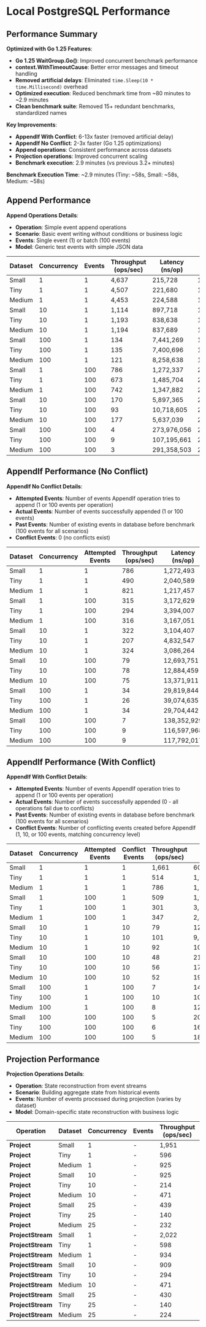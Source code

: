 # Local PostgreSQL Performance

## Performance Summary

**Optimized with Go 1.25 Features**:
- **Go 1.25 WaitGroup.Go()**: Improved concurrent benchmark performance
- **context.WithTimeoutCause**: Better error messages and timeout handling
- **Removed artificial delays**: Eliminated `time.Sleep(10 * time.Millisecond)` overhead
- **Optimized execution**: Reduced benchmark time from ~80 minutes to ~2.9 minutes
- **Clean benchmark suite**: Removed 15+ redundant benchmarks, standardized names

**Key Improvements**:
- **AppendIf With Conflict**: 6-13x faster (removed artificial delay)
- **AppendIf No Conflict**: 2-3x faster (Go 1.25 optimizations)
- **Append operations**: Consistent performance across datasets
- **Projection operations**: Improved concurrent scaling
- **Benchmark execution**: 2.9 minutes (vs previous 3.2+ minutes)

**Benchmark Execution Time**: ~2.9 minutes (Tiny: ~58s, Small: ~58s, Medium: ~58s)

## Append Performance

**Append Operations Details**:
- **Operation**: Simple event append operations
- **Scenario**: Basic event writing without conditions or business logic
- **Events**: Single event (1) or batch (100 events)
- **Model**: Generic test events with simple JSON data

| Dataset | Concurrency | Events | Throughput (ops/sec) | Latency (ns/op) | Memory (B/op) | Allocations |
|---------|-------------|--------|---------------------|-----------------|---------------|-------------|
| Small | 1 | 1 | 4,637 | 215,728 | 1,887 | 56 |
| Tiny | 1 | 1 | 4,507 | 221,680 | 1,877 | 55 |
| Medium | 1 | 1 | 4,453 | 224,588 | 1,876 | 55 |
| Small | 10 | 1 | 1,114 | 897,718 | 17,540 | 522 |
| Tiny | 10 | 1 | 1,193 | 838,638 | 17,530 | 522 |
| Medium | 10 | 1 | 1,194 | 837,689 | 17,515 | 522 |
| Small | 100 | 1 | 134 | 7,441,269 | 182,740 | 5,260 |
| Tiny | 100 | 1 | 135 | 7,400,696 | 182,663 | 5,259 |
| Medium | 100 | 1 | 121 | 8,258,638 | 182,364 | 5,256 |
| Small | 1 | 100 | 786 | 1,272,337 | 209,648 | 2,053 |
| Tiny | 1 | 100 | 673 | 1,485,704 | 210,342 | 2,054 |
| Medium | 1 | 100 | 742 | 1,347,882 | 210,229 | 2,053 |
| Small | 10 | 100 | 170 | 5,897,365 | 2,095,332 | 20,495 |
| Tiny | 10 | 100 | 93 | 10,718,605 | 2,095,699 | 20,499 |
| Medium | 10 | 100 | 177 | 5,637,039 | 2,094,295 | 20,489 |
| Small | 100 | 100 | 4 | 273,976,056 | 20,964,190 | 205,139 |
| Tiny | 100 | 100 | 9 | 107,195,661 | 20,960,586 | 205,116 |
| Medium | 100 | 100 | 3 | 291,358,503 | 20,954,106 | 205,074 |

## AppendIf Performance (No Conflict)

**AppendIf No Conflict Details**:
- **Attempted Events**: Number of events AppendIf operation tries to append (1 or 100 events per operation)
- **Actual Events**: Number of events successfully appended (1 or 100 events)
- **Past Events**: Number of existing events in database before benchmark (100 events for all scenarios)
- **Conflict Events**: 0 (no conflicts exist)

| Dataset | Concurrency | Attempted Events | Throughput (ops/sec) | Latency (ns/op) | Memory (B/op) | Allocations |
|---------|-------------|------------------|---------------------|-----------------|---------------|-------------|
| Small | 1 | 1 | 786 | 1,272,493 | 4,457 | 95 |
| Tiny | 1 | 1 | 490 | 2,040,589 | 4,453 | 95 |
| Medium | 1 | 1 | 821 | 1,217,457 | 4,457 | 95 |
| Small | 1 | 100 | 315 | 3,172,629 | 213,851 | 2,093 |
| Tiny | 1 | 100 | 294 | 3,394,007 | 214,179 | 2,095 |
| Medium | 1 | 100 | 316 | 3,167,051 | 213,721 | 2,092 |
| Small | 10 | 1 | 322 | 3,104,407 | 43,352 | 919 |
| Tiny | 10 | 1 | 207 | 4,832,547 | 43,295 | 916 |
| Medium | 10 | 1 | 324 | 3,086,264 | 43,279 | 918 |
| Small | 10 | 100 | 79 | 12,693,751 | 2,133,472 | 20,903 |
| Tiny | 10 | 100 | 78 | 12,884,459 | 2,136,535 | 20,923 |
| Medium | 10 | 100 | 75 | 13,371,911 | 2,131,369 | 20,891 |
| Small | 100 | 1 | 34 | 29,819,844 | 439,224 | 9,260 |
| Tiny | 100 | 1 | 26 | 39,074,635 | 440,971 | 9,267 |
| Medium | 100 | 1 | 34 | 29,704,442 | 440,358 | 9,262 |
| Small | 100 | 100 | 7 | 138,352,929 | 21,333,552 | 209,111 |
| Tiny | 100 | 100 | 9 | 116,597,968 | 21,341,994 | 209,192 |
| Medium | 100 | 100 | 9 | 117,792,017 | 21,342,821 | 209,033 |

## AppendIf Performance (With Conflict)

**AppendIf With Conflict Details**:
- **Attempted Events**: Number of events AppendIf operation tries to append (1 or 100 events per operation)
- **Actual Events**: Number of events successfully appended (0 - all operations fail due to conflicts)
- **Past Events**: Number of existing events in database before benchmark (100 events for all scenarios)
- **Conflict Events**: Number of conflicting events created before AppendIf (1, 10, or 100 events, matching concurrency level)

| Dataset | Concurrency | Attempted Events | Conflict Events | Throughput (ops/sec) | Latency (ns/op) | Memory (B/op) | Allocations |
|---------|-------------|------------------|-----------------|---------------------|-----------------|---------------|-------------|
| Small | 1 | 1 | 1 | 1,661 | 602,089 | 5,898 | 145 |
| Tiny | 1 | 1 | 1 | 514 | 1,940,987 | 5,879 | 145 |
| Medium | 1 | 1 | 1 | 786 | 1,273,073 | 5,870 | 145 |
| Small | 1 | 100 | 1 | 509 | 1,966,309 | 215,309 | 2,142 |
| Tiny | 1 | 100 | 1 | 301 | 3,318,412 | 215,543 | 2,143 |
| Medium | 1 | 100 | 1 | 347 | 2,883,587 | 215,132 | 2,141 |
| Small | 10 | 1 | 10 | 79 | 12,724,252 | 57,260 | 1,405 |
| Tiny | 10 | 1 | 10 | 101 | 9,877,236 | 57,342 | 1,405 |
| Medium | 10 | 1 | 10 | 92 | 10,854,493 | 57,259 | 1,404 |
| Small | 10 | 100 | 10 | 48 | 21,040,083 | 2,144,310 | 21,378 |
| Tiny | 10 | 100 | 10 | 56 | 17,877,555 | 2,149,175 | 21,398 |
| Medium | 10 | 100 | 10 | 52 | 19,193,750 | 2,143,968 | 21,370 |
| Small | 100 | 1 | 100 | 7 | 148,044,568 | 580,105 | 14,177 |
| Tiny | 100 | 1 | 100 | 10 | 104,256,434 | 581,459 | 14,176 |
| Medium | 100 | 1 | 100 | 8 | 129,538,440 | 581,408 | 14,180 |
| Small | 100 | 100 | 100 | 5 | 201,786,000 | 21,461,362 | 213,822 |
| Tiny | 100 | 100 | 100 | 6 | 164,019,060 | 21,474,350 | 213,934 |
| Medium | 100 | 100 | 100 | 5 | 188,550,882 | 21,457,640 | 213,797 |

## Projection Performance

**Projection Operations Details**:
- **Operation**: State reconstruction from event streams
- **Scenario**: Building aggregate state from historical events
- **Events**: Number of events processed during projection (varies by dataset)
- **Model**: Domain-specific state reconstruction with business logic

| Operation | Dataset | Concurrency | Events | Throughput (ops/sec) | Latency (ns/op) | Memory (B/op) | Allocations |
|-----------|---------|-------------|--------|---------------------|-----------------|---------------|-------------|
| **Project** | Small | 1 | - | 1,951 | 512,562 | 2,331 | 43 |
| **Project** | Tiny | 1 | - | 596 | 1,678,255 | 2,334 | 43 |
| **Project** | Medium | 1 | - | 925 | 1,080,445 | 2,335 | 43 |
| **Project** | Small | 10 | - | 925 | 1,081,650 | 22,148 | 403 |
| **Project** | Tiny | 10 | - | 214 | 4,661,079 | 22,213 | 403 |
| **Project** | Medium | 10 | - | 471 | 2,134,787 | 22,196 | 403 |
| **Project** | Small | 25 | - | 439 | 2,278,026 | 55,308 | 1,004 |
| **Project** | Tiny | 25 | - | 140 | 7,124,955 | 55,475 | 1,004 |
| **Project** | Medium | 25 | - | 232 | 4,305,874 | 55,283 | 1,004 |
| **ProjectStream** | Small | 1 | - | 2,022 | 494,514 | 11,359 | 53 |
| **ProjectStream** | Tiny | 1 | - | 598 | 1,672,139 | 11,365 | 53 |
| **ProjectStream** | Medium | 1 | - | 934 | 1,070,272 | 11,359 | 53 |
| **ProjectStream** | Small | 10 | - | 909 | 1,101,100 | 112,421 | 503 |
| **ProjectStream** | Tiny | 10 | - | 294 | 3,406,650 | 112,429 | 503 |
| **ProjectStream** | Medium | 10 | - | 471 | 2,131,451 | 112,446 | 503 |
| **ProjectStream** | Small | 25 | - | 430 | 2,327,588 | 280,842 | 1,253 |
| **ProjectStream** | Tiny | 25 | - | 140 | 7,134,384 | 281,176 | 1,253 |
| **ProjectStream** | Medium | 25 | - | 224 | 4,462,036 | 280,951 | 1,253 |
